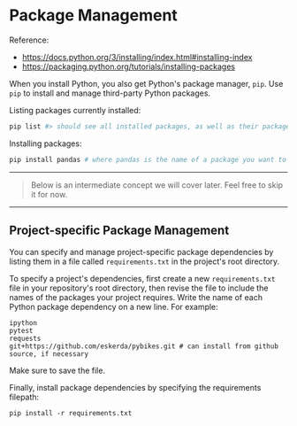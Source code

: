 # Package Management

Reference:

  + https://docs.python.org/3/installing/index.html#installing-index
  + https://packaging.python.org/tutorials/installing-packages

When you install Python, you also get Python's package manager, `pip`. Use `pip` to install and manage third-party Python packages.

Listing packages currently installed:

```sh
pip list #> should see all installed packages, as well as their package dependencies
```

Installing packages:

```sh
pip install pandas # where pandas is the name of a package you want to install
```

<hr>

> Below is an intermediate concept we will cover later. Feel free to skip it for now.

<hr>

## Project-specific Package Management

You can specify and manage project-specific package dependencies by listing them in a file called `requirements.txt` in the project's root directory.

To specify a project's dependencies, first create a new `requirements.txt` file in your repository's root directory, then revise the file to include the names of the packages your project requires. Write the name of each Python package dependency on a new line. For example:

    ipython
    pytest
    requests
    git+https://github.com/eskerda/pybikes.git # can install from github source, if necessary

Make sure to save the file.

Finally, install package dependencies by specifying the requirements filepath:

```shell
pip install -r requirements.txt
```
